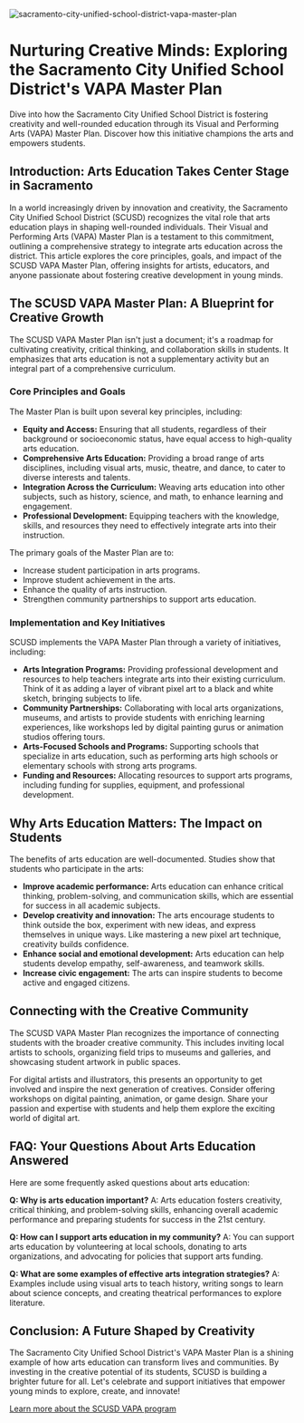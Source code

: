 ![sacramento-city-unified-school-district-vapa-master-plan](https://images.pexels.com/photos/7869446/pexels-photo-7869446.jpeg?auto=compress&cs=tinysrgb&fit=crop&h=627&w=1200)

# Nurturing Creative Minds: Exploring the Sacramento City Unified School District's VAPA Master Plan

Dive into how the Sacramento City Unified School District is fostering creativity and well-rounded education through its Visual and Performing Arts (VAPA) Master Plan. Discover how this initiative champions the arts and empowers students.

## Introduction: Arts Education Takes Center Stage in Sacramento

In a world increasingly driven by innovation and creativity, the Sacramento City Unified School District (SCUSD) recognizes the vital role that arts education plays in shaping well-rounded individuals. Their Visual and Performing Arts (VAPA) Master Plan is a testament to this commitment, outlining a comprehensive strategy to integrate arts education across the district. This article explores the core principles, goals, and impact of the SCUSD VAPA Master Plan, offering insights for artists, educators, and anyone passionate about fostering creative development in young minds.

## The SCUSD VAPA Master Plan: A Blueprint for Creative Growth

The SCUSD VAPA Master Plan isn't just a document; it's a roadmap for cultivating creativity, critical thinking, and collaboration skills in students. It emphasizes that arts education is not a supplementary activity but an integral part of a comprehensive curriculum.

### Core Principles and Goals

The Master Plan is built upon several key principles, including:

*   **Equity and Access:** Ensuring that all students, regardless of their background or socioeconomic status, have equal access to high-quality arts education.
*   **Comprehensive Arts Education:** Providing a broad range of arts disciplines, including visual arts, music, theatre, and dance, to cater to diverse interests and talents.
*   **Integration Across the Curriculum:** Weaving arts education into other subjects, such as history, science, and math, to enhance learning and engagement.
*   **Professional Development:** Equipping teachers with the knowledge, skills, and resources they need to effectively integrate arts into their instruction.

The primary goals of the Master Plan are to:

*   Increase student participation in arts programs.
*   Improve student achievement in the arts.
*   Enhance the quality of arts instruction.
*   Strengthen community partnerships to support arts education.

### Implementation and Key Initiatives

SCUSD implements the VAPA Master Plan through a variety of initiatives, including:

*   **Arts Integration Programs:** Providing professional development and resources to help teachers integrate arts into their existing curriculum. Think of it as adding a layer of vibrant pixel art to a black and white sketch, bringing subjects to life.
*   **Community Partnerships:** Collaborating with local arts organizations, museums, and artists to provide students with enriching learning experiences, like workshops led by digital painting gurus or animation studios offering tours.
*   **Arts-Focused Schools and Programs:** Supporting schools that specialize in arts education, such as performing arts high schools or elementary schools with strong arts programs.
*   **Funding and Resources:** Allocating resources to support arts programs, including funding for supplies, equipment, and professional development.

## Why Arts Education Matters: The Impact on Students

The benefits of arts education are well-documented. Studies show that students who participate in the arts:

*   **Improve academic performance:** Arts education can enhance critical thinking, problem-solving, and communication skills, which are essential for success in all academic subjects.
*   **Develop creativity and innovation:** The arts encourage students to think outside the box, experiment with new ideas, and express themselves in unique ways. Like mastering a new pixel art technique, creativity builds confidence.
*   **Enhance social and emotional development:** Arts education can help students develop empathy, self-awareness, and teamwork skills.
*   **Increase civic engagement:** The arts can inspire students to become active and engaged citizens.

## Connecting with the Creative Community

The SCUSD VAPA Master Plan recognizes the importance of connecting students with the broader creative community. This includes inviting local artists to schools, organizing field trips to museums and galleries, and showcasing student artwork in public spaces.

For digital artists and illustrators, this presents an opportunity to get involved and inspire the next generation of creatives. Consider offering workshops on digital painting, animation, or game design. Share your passion and expertise with students and help them explore the exciting world of digital art.

## FAQ: Your Questions About Arts Education Answered

Here are some frequently asked questions about arts education:

**Q: Why is arts education important?**
A: Arts education fosters creativity, critical thinking, and problem-solving skills, enhancing overall academic performance and preparing students for success in the 21st century.

**Q: How can I support arts education in my community?**
A: You can support arts education by volunteering at local schools, donating to arts organizations, and advocating for policies that support arts funding.

**Q: What are some examples of effective arts integration strategies?**
A: Examples include using visual arts to teach history, writing songs to learn about science concepts, and creating theatrical performances to explore literature.

## Conclusion: A Future Shaped by Creativity

The Sacramento City Unified School District's VAPA Master Plan is a shining example of how arts education can transform lives and communities. By investing in the creative potential of its students, SCUSD is building a brighter future for all. Let's celebrate and support initiatives that empower young minds to explore, create, and innovate!

[Learn more about the SCUSD VAPA program](https://www.scusd.edu/explore/academic-programs/vapa)

